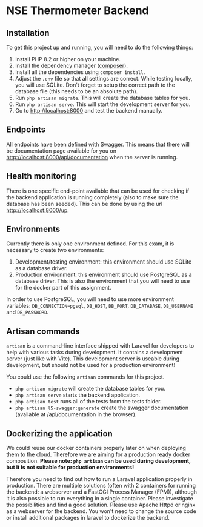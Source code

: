 # NSE Thermometer Backend

## Installation
To get this project up and running, you will need to do the following things:
1. Install PHP 8.2 or higher on your machine.
2. Install the dependency manager ([composer](https://getcomposer.org/)).
3. Install all the dependencies using `composer install`.
4. Adjust the `.env` file so that all settings are correct. While testing locally, you will use SQLite. Don't forget to setup the correct path to the database file (this needs to be an absolute path).
5. Run `php artisan migrate`. This will create the database tables for you.
6. Run `php artisan serve`. This will start the development server for you.
7. Go to [http://localhost:8000](http://localhost:8000) and test the backend manually.

## Endpoints
All endpoints have been defined with Swagger. This means that there will be documentation page available for you on [http://localhost:8000/api/documentation](http://localhost:8000/api/documentation) when the server is running.

## Health monitoring
There is one specific end-point available that can be used for checking if the backend application is running completely (also to make sure the database has been seeded). This can be done by using the url [http://localhost:8000/up](http://localhost:8000/up).

## Environments
Currently there is only one environment defined. For this exam, it is necessary to create two environments:
1. Development/testing environment: this environment should use SQLite as a database driver.
2. Production environment: this environment should use PostgreSQL as a database driver. This is also the environment that you will need to use for the docker part of this assignment.

In order to use PostgreSQL, you will need to use more environment variables: `DB_CONNECTION=pgsql`, `DB_HOST`, `DB_PORT`, `DB_DATABASE`, `DB_USERNAME` and `DB_PASSWORD`.

## Artisan commands
`artisan` is a command-line interface shipped with Laravel for developers to help with various tasks during development. It contains a development server (just like with Vite). This development server is useable during development, but should not be used for a production environment!

You could use the following `artisan` commands for this project.

- `php artisan migrate` will create the database tables for you.
- `php artisan serve` starts the backend application.
- `php artisan test` runs all of the tests from the tests folder.
- `php artisan l5-swagger:generate` create the swagger documentation (available at /api/documentation in the browser).

## Dockerizing the application
We could reuse our docker containers properly later on when deploying them to the cloud. Therefore we are aiming for a production ready docker composition. **Please note: `php artisan` can be used during development, but it is not suitable for production environments!**

Therefore you need to find out how to run a Laravel application properly in production. There are multiple solutions (often with 2 containers for running the backend: a webserver and a FastCGI Process Manager (FPM)), although it is also possible to run everything in a single container. Please investigate the possibilities and find a good solution. Please use Apache Httpd or nginx as a webserver for the backend. You won't need to change the source code or install additional packages in laravel to dockerize the backend.